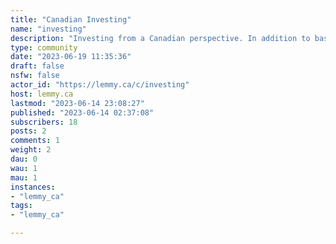 ```yaml
---
title: "Canadian Investing" 
name: "investing"
description: "Investing from a Canadian perspective. In addition to basic civility, no posts that blatantly pump some stock, especially one with a low market cap."
type: community
date: "2023-06-19 11:35:36"
draft: false
nsfw: false
actor_id: "https://lemmy.ca/c/investing"
host: lemmy.ca
lastmod: "2023-06-14 23:08:27"
published: "2023-06-14 02:37:08"
subscribers: 18
posts: 2
comments: 1
weight: 2
dau: 0
wau: 1
mau: 1
instances:
- "lemmy_ca"
tags: 
- "lemmy_ca"

---
```

